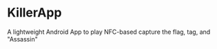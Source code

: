 KillerApp
=========

A lightweight Android App to play NFC-based capture the flag, tag, and "Assassin"